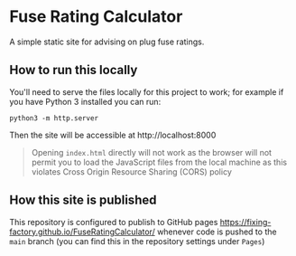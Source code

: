 # Fuse Rating Calculator

A simple static site for advising on plug fuse ratings.

## How to run this locally

You'll need to serve the files locally for this project to work; for example if you have Python 3 installed you can run:

```
python3 -m http.server
```
Then the site will be accessible at http://localhost:8000

> Opening `index.html` directly will not work as the browser will not permit you to load the JavaScript files from the local machine as this violates Cross Origin Resource Sharing (CORS) policy

## How this site is published

This repository is configured to publish to GitHub pages https://fixing-factory.github.io/FuseRatingCalculator/ whenever code is pushed to the `main` branch (you can find this in the repository settings under `Pages`)

